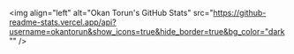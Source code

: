 <img align="left" alt="Okan Torun's GitHub Stats" src="https://github-readme-stats.vercel.app/api?username=okantorun&show_icons=true&hide_border=true&bg_color="dark"" />
